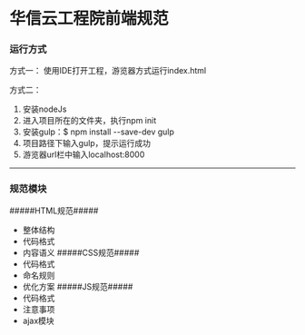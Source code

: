 # 华信云工程院前端规范

### 运行方式 ###
 方式一：
 使用IDE打开工程，游览器方式运行index.html

 方式二：
1. 安装nodeJs
2. 进入项目所在的文件夹，执行npm init
3. 安装gulp：$ npm install --save-dev gulp
4. 项目路径下输入gulp，提示运行成功
5. 游览器url栏中输入localhost:8000

***
### 规范模块 ###

#####HTML规范#####
* 整体结构
* 代码格式
* 内容语义
#####CSS规范#####
* 代码格式
* 命名规则
* 优化方案
#####JS规范#####
* 代码格式
* 注意事项
* ajax模块
